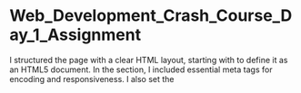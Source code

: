 # Web_Development_Crash_Course_Day_1_Assignment

I structured the page with a clear HTML layout, starting with <!DOCTYPE html> to define it as an HTML5 document. In the <head> section, I included essential meta tags for encoding and responsiveness. I also set the <title> as "Welcome to LaunchDarkly."

For the content, I used semantic HTML elements to maintain clarity. I added an <h1> for the main heading and <h2> subheadings  for sections like "Our Mission and Values" and "Core Values." I wrote a brief description of LaunchDarkly’s mission using a <p> tag and listed its core values (Innovation, Collaboration, and User-First Mindset) using a <ul> with <li> elements. I also included a hyperlink (<a>) to the homepage and an image (<img>) with alt text for accessibility.

One of the challenges I faced was finding a suitable image, so I used a placeholder (https://via.placeholder.com/150). Initially, I also used # as a temporary link for the homepage but later updated it. I ensured proper indentation and added comments to improve readability.

This project helped me practice structuring an HTML document while following best practices. It serves as a solid foundation for building more advanced web pages in the future.
